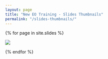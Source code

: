 ```yaml
---
layout: page
title: "New EO Training - Slides Thumbnails"
permalink: "/slides-thumbnails/"
---
```


<div>

{% for page in site.slides %}

<a href="{{ page.url | relative_url }}">

  <img class="slide-thumbnail" src="../assets/slides/slide-{{ page.slug }}.jpeg">

</a>

{% endfor %}

</div>